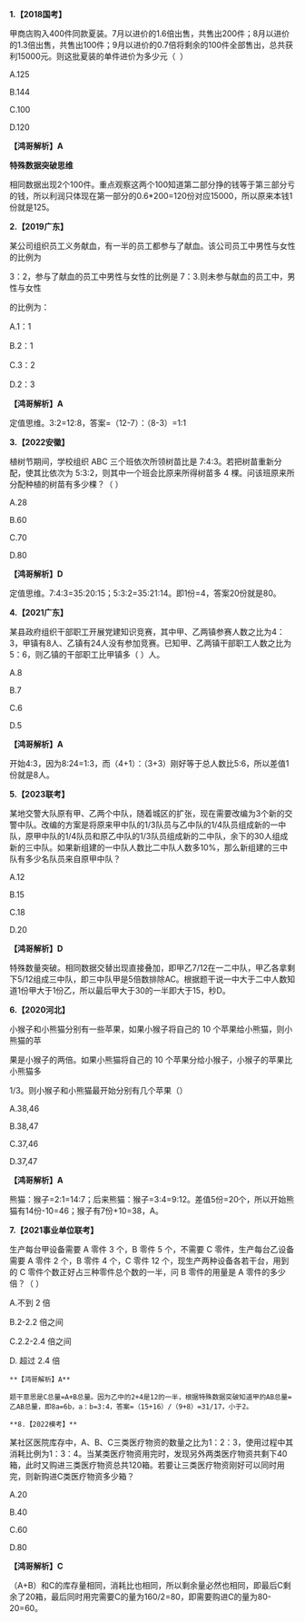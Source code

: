 **1.【2018国考】**

甲商店购入400件同款夏装。7月以进价的1.6倍出售，共售出200件；8月以进价的1.3倍出售，共售出100件；9月以进价的0.7倍将剩余的100件全部售出，总共获利15000元。则这批夏装的单件进价为多少元（ 
）

A.125       

B.144       

C.100       

D.120

**【鸿哥解析】A**

**特殊数据突破思维**

相同数据出现2个100件。重点观察这两个100知道第二部分挣的钱等于第三部分亏的钱，所以利润只体现在第一部分的0.6\*200=120份对应15000，所以原来本钱1份就是125。

**2.【2019广东】**

某公司组织员工义务献血，有一半的员工都参与了献血。该公司员工中男性与女性的比例为

3：2，参与了献血的员工中男性与女性的比例是
7：3.则未参与献血的员工中，男性与女性

的比例为：

A.1：1

B.2：1

C.3：2

D.2：3

**【鸿哥解析】A**

定值思维。3:2=12:8，答案=（12-7）：（8-3）=1:1

**3.【2022安徽】**

植树节期间，学校组织 ABC 三个班依次所领树苗比是
7:4:3。若把树苗重新分配，使其比依次为
5:3:2，则其中一个班会比原来所得树苗多 4
棵。问该班原来所分配种植的树苗有多少棵？（ ）

A.28

B.60

C.70

D.80

**【鸿哥解析】D**

定值思维。7:4:3=35:20:15；5:3:2=35:21:14。即1份=4，答案20份就是80。

**4.【2021广东】**

某县政府组织干部职工开展党建知识竞赛，其中甲、乙两镇参赛人数之比为4：3，甲镇有8人、乙镇有24人没有参加竞赛。已知甲、乙两镇干部职工人数之比为5：6，则乙镇的干部职工比甲镇多（
）人。

A.8

B.7

C.6

D.5

**【鸿哥解析】A**

开始4:3，因为8:24=1:3，而（4+1）：（3+3）刚好等于总人数比5:6，所以差值1份就是8人。

**5.【2023联考】**

某地交警大队原有甲、乙两个中队，随着城区的扩张，现在需要改编为3个新的交警中队。改编的方案是将原来甲中队的1/3队员与乙中队的1/4队员组成新的一中队，原甲中队的1/4队员和原乙中队的1/3队员组成新的二中队，余下的30人组成新的三中队。如果新组建的一中队人数比二中队人数多10%，那么新组建的三中队有多少名队员来自原甲中队？

A.12

B.15

C.18

D.20

**【鸿哥解析】D**

特殊数量突破。相同数据交替出现直接叠加，即甲乙7/12在一二中队，甲乙各拿剩下5/12组成三中队，即三中队甲是5倍数排除AC。根据题干说一中大于二中人数知道1份甲大于1份乙，所以最后甲大于30的一半即大于15，秒D。

**6.【2020河北】**

小猴子和小熊猫分别有一些苹果，如果小猴子将自己的 10
个苹果给小熊猫，则小熊猫的苹

果是小猴子的两倍。如果小熊猫将自己的 10
个苹果分给小猴子，小猴子的苹果比小熊猫多

1/3。则小猴子和小熊猫最开始分别有几个苹果（）

A.38,46

B.38,47

C.37,46

D.37,47

**【鸿哥解析】A**

熊猫：猴子=2:1=14:7；后来熊猫：猴子=3:4=9:12。差值5份=20个，所以开始熊猫有14份-10=46；猴子有7份+10=38，A。

**7.【2021事业单位联考】**

生产每台甲设备需要 A 零件 3 个，B 零件 5 个，不需要 C
零件，生产每台乙设备需要 A 零件 2 个，B 零件 4 个，C 零件 12
个，现生产两种设备各若干台，用到的 C
零件个数正好占三种零件总个数的一半，问 B 零件的用量是 A 零件的多少倍？（
）

A.不到 2 倍

B.2-2.2 倍之间

C.2.2-2.4 倍之间

D.  超过 2.4 倍

    **【鸿哥解析】A**

    题干意思是C总量=A+B总量。因为乙中的2+4是12的一半，根据特殊数据突破知道甲的AB总量=乙AB总量，即8a=6b，a：b=3:4，答案=（15+16）/（9+8）=31/17，小于2。

    **8.【2022模考】**

某社区医院库存中，A、B、C三类医疗物资的数量之比为1：2：3，使用过程中其消耗比例为1：3：4。当某类医疗物资用完时，发现另外两类医疗物资共剩下40箱，此时又购进三类医疗物资总共120箱。若要让三类医疗物资刚好可以同时用完，则新购进C类医疗物资多少箱？

A.20

B.40

C.60

D.80

**【鸿哥解析】C**

（A+B）和C的库存量相同，消耗比也相同，所以剩余量必然也相同，即最后C剩余了20箱，最后同时用完需要C的量为160/2=80，即需要购进C的量为80-20=60。

